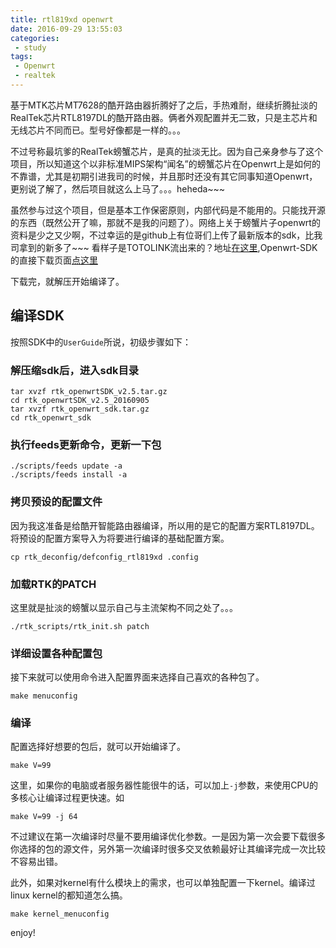 ```yaml
---
title: rtl819xd openwrt
date: 2016-09-29 13:55:03
categories:
 - study
tags:
 - Openwrt
 - realtek
---
```

基于MTK芯片MT7628的酷开路由器折腾好了之后，手热难耐，继续折腾扯淡的RealTek芯片RTL8197DL的酷开路由器。俩者外观配置并无二致，只是主芯片和无线芯片不同而已。型号好像都是一样的。。。

不过号称最坑爹的RealTek螃蟹芯片，是真的扯淡无比。因为自己亲身参与了这个项目，所以知道这个以非标准MIPS架构“闻名”的螃蟹芯片在Openwrt上是如何的不靠谱，尤其是初期引进我司的时候，并且那时还没有其它同事知道Openwrt，更别说了解了，然后项目就这么上马了。。。heheda~~~

虽然参与过这个项目，但是基本工作保密原则，内部代码是不能用的。只能找开源的东西（既然公开了嘛，那就不是我的问题了）。网络上关于螃蟹片子openwrt的资料是少之又少啊，不过幸运的是github上有位哥们上传了最新版本的sdk，比我司拿到的新多了~~~ 看样子是TOTOLINK流出来的？地址[在这里](https://github.com/Wanyor/openwrt-rtk),Openwrt-SDK的直接下载页面[点这里](https://sourceforge.net/projects/rtl819x/files/rtk_openwrtSDK_v2.5.tar.gz/download)

下载完，就解压开始编译了。

<!-- more -->

## 编译SDK
按照SDK中的`UserGuide`所说，初级步骤如下：

### 解压缩sdk后，进入sdk目录
```shell
tar xvzf rtk_openwrtSDK_v2.5.tar.gz
cd rtk_openwrtSDK_v2.5_20160905
tar xvzf rtk_openwrt_sdk.tar.gz
cd rtk_openwrt_sdk
```

### 执行feeds更新命令，更新一下包
```shell
./scripts/feeds update -a
./scripts/feeds install -a
```

### 拷贝预设的配置文件
因为我这准备是给酷开智能路由器编译，所以用的是它的配置方案RTL8197DL。将预设的配置方案导入为将要进行编译的基础配置方案。
```shell
cp rtk_deconfig/defconfig_rtl819xd .config
```

### 加载RTK的PATCH
这里就是扯淡的螃蟹以显示自己与主流架构不同之处了。。。
```shell
./rtk_scripts/rtk_init.sh patch
```

### 详细设置各种配置包
接下来就可以使用命令进入配置界面来选择自己喜欢的各种包了。
```shell
make menuconfig
```

### 编译
配置选择好想要的包后，就可以开始编译了。
```shell
make V=99
```
这里，如果你的电脑或者服务器性能很牛的话，可以加上`-j`参数，来使用CPU的多核心让编译过程更快速。如
```shell
make V=99 -j 64
```
不过建议在第一次编译时尽量不要用编译优化参数。一是因为第一次会要下载很多你选择的包的源文件，另外第一次编译时很多交叉依赖最好让其编译完成一次比较不容易出错。

此外，如果对kernel有什么模块上的需求，也可以单独配置一下kernel。编译过linux kernel的都知道怎么搞。
```shell
make kernel_menuconfig
```

enjoy!
